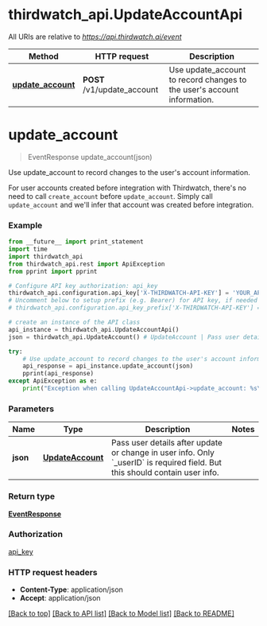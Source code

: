# thirdwatch_api.UpdateAccountApi

All URIs are relative to *https://api.thirdwatch.ai/event*

Method | HTTP request | Description
------------- | ------------- | -------------
[**update_account**](UpdateAccountApi.md#update_account) | **POST** /v1/update_account | Use update_account to record changes to the user&#39;s account information.


# **update_account**
> EventResponse update_account(json)

Use update_account to record changes to the user's account information.

For user accounts created before integration with Thirdwatch, there's no need to call `create_account` before `update_account`. Simply call `update_account` and we'll infer that account was created before integration. 

### Example 
```python
from __future__ import print_statement
import time
import thirdwatch_api
from thirdwatch_api.rest import ApiException
from pprint import pprint

# Configure API key authorization: api_key
thirdwatch_api.configuration.api_key['X-THIRDWATCH-API-KEY'] = 'YOUR_API_KEY'
# Uncomment below to setup prefix (e.g. Bearer) for API key, if needed
# thirdwatch_api.configuration.api_key_prefix['X-THIRDWATCH-API-KEY'] = 'Bearer'

# create an instance of the API class
api_instance = thirdwatch_api.UpdateAccountApi()
json = thirdwatch_api.UpdateAccount() # UpdateAccount | Pass user details after update or change in user info. Only `_userID` is required field. But this should contain user info.

try: 
    # Use update_account to record changes to the user's account information.
    api_response = api_instance.update_account(json)
    pprint(api_response)
except ApiException as e:
    print("Exception when calling UpdateAccountApi->update_account: %s\n" % e)
```

### Parameters

Name | Type | Description  | Notes
------------- | ------------- | ------------- | -------------
 **json** | [**UpdateAccount**](UpdateAccount.md)| Pass user details after update or change in user info. Only &#x60;_userID&#x60; is required field. But this should contain user info. | 

### Return type

[**EventResponse**](EventResponse.md)

### Authorization

[api_key](../README.md#api_key)

### HTTP request headers

 - **Content-Type**: application/json
 - **Accept**: application/json

[[Back to top]](#) [[Back to API list]](../README.md#documentation-for-api-endpoints) [[Back to Model list]](../README.md#documentation-for-models) [[Back to README]](../README.md)

